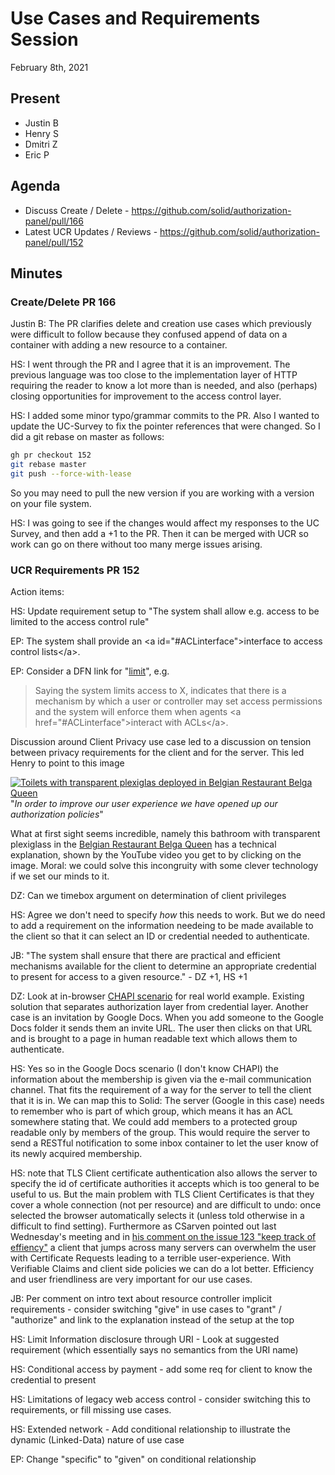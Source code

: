 # Use Cases and Requirements Session
February 8th, 2021

## Present

- Justin B
- Henry S
- Dmitri Z
- Eric P

## Agenda

- Discuss Create / Delete - https://github.com/solid/authorization-panel/pull/166
- Latest UCR Updates / Reviews - https://github.com/solid/authorization-panel/pull/152

## Minutes



### Create/Delete PR 166

Justin B: The PR clarifies delete and creation use cases which previously were difficult to follow because they confused append of data on a container with adding a new resource to a container. 


HS: I went through the PR and I agree that it is an improvement. The previous language was too close to the implementation layer of HTTP requiring the reader to know a lot more than is needed, and also (perhaps) closing opportunities for improvement to the access control layer. 

HS: I added some minor typo/grammar commits to the PR.
   Also I wanted to update the UC-Survey to fix the pointer references that were changed. So I did a git rebase on master as follows:
   
```bash
gh pr checkout 152
git rebase master
git push --force-with-lease
```

So you may need to pull the new version if you are working with a version on your file system. 

HS: I was going to see if the changes would affect my responses to the UC Survey, and then add a +1 to the PR.
  Then it can be merged with UCR so work can go on there without too many merge issues arising.


### UCR Requirements PR 152

Action items:

HS: Update requirement setup to "The system shall allow e.g. access to be limited to the access control rule"

EP: The system shall provide an \<a id="#ACLinterface">interface to access control lists\</a>.

EP: Consider a DFN link for "<a href='#limit'>limit<a>", e.g.

> Saying the system limits access to X, indicates that there is a mechanism by which a user or controller may set access permissions and the system will enforce them when agents \<a href="#ACLinterface">interact with ACLs\</a>.


Discussion around Client Privacy use case led to a discussion on tension between privacy requirements for the client and for the server. This led Henry to point to this image

[![Toilets with transparent plexiglas deployed in Belgian Restaurant Belga Queen](https://pbs.twimg.com/media/Eto26NNXAAMQmEh?format=jpg&name=medium)](https://www.youtube.com/watch?v=8Q2L3RuSnBs&feature=emb_logo)
"*In order to improve our user experience we have opened up our authorization policies*"

What at first sight seems incredible, namely this bathroom with transparent plexiglass in the [Belgian Restaurant Belga Queen](http://www.belgaqueen.be/brussels.aspx#intro) has a technical explanation, shown by the YouTube video you get to by clicking on the image. Moral: we could solve this incongruity with some clever technology if we set our minds to it.

DZ: Can we timebox argument on determination of client privileges

HS: Agree we don't need to specify *how* this needs to work. But we do need to add a requirement on the information needeing to be made available to the client so that it can select an ID or credential needed to authenticate. 

JB: "The system shall ensure that there are practical and efficient mechanisms available for the client to determine an appropriate credential to present for access to a given resource." - DZ +1, HS +1

DZ: Look at in-browser [CHAPI scenario](https://docs.google.com/presentation/d/1qPbwx9IXwPlgsZgS2XPXeGgstxrixnC8n0E2I4cxVc8/edit#slide=id.g846742fe3e_1_188) for real world example. Existing solution that separates authorization layer from credential layer. 
Another case is an invitation by Google Docs. When you add someone to the Google Docs folder it sends them an invite URL. The user then
clicks on that URL and is brought to a page in human readable text which allows them to authenticate.

HS: Yes so in the Google Docs scenario (I don't know CHAPI) the information about the membership is given via
the e-mail communication channel. That fits the requirement of a way for the server to tell the client that it is in. 
We can map this to Solid: The server (Google in this case) needs to remember who is part of which group, which means
it has an ACL somewhere stating that. We could add members to a protected group readable only
by members of the group. This would require the server to send a RESTful notification to some inbox container to let the user know 
of its newly acquired membership. 

HS: note that TLS Client certificate authentication also allows the server to specify the id of certificate authorities it accepts which
is too general to be useful to us.
But the main problem with TLS Client Certificates is that they cover a whole connection (not per resource) and are difficult to undo: once selected the browser automatically selects it (unless told otherwise in a difficult to find setting). 
Furthermore as CSarven pointed out last Wednesday's meeting and in [his comment on the issue 123 "keep track of effiency"](https://github.com/solid/authentication-panel/issues/123#issuecomment-768606815) a client that jumps across many servers can overwhelm the user with Certificate Requests leading to a terrible user-experience. With Verifiable Claims and client side policies we can do a lot better. Efficiency and user friendliness are very
important for our use cases.

JB: Per comment on intro text about resource controller implicit requirements - consider switching "give" in use cases to "grant" / "authorize" and link to the explanation instead of the setup at the top

HS: Limit Information disclosure through URI - Look at suggested requirement (which essentially says no semantics from the URI name)

HS: Conditional access by payment - add some req for client to know the credential to present

HS: Limitations of legacy web access control - consider switching this to requirements, or fill missing use cases.

HS: Extended network - Add conditional relationship to illustrate the dynamic (Linked-Data) nature of use case

EP: Change "specific" to "given" on conditional relationship


